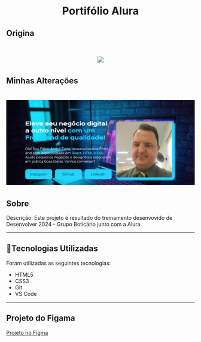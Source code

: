 
<h1 align="center">
    <p>Portifólio Alura </p>
</h1>

## Origina
<h1 align="center">
    <img src="https://github.com/fisiofaz/Portifolio_Alura/blob/main/images/Sem%20t%C3%ADtulo.png">
</h1>

## Minhas Alterações
<h1 align="center">
    <img src="https://github.com/fisiofaz/Portifolio_Alura/blob/main/images/minhas_altera%C3%A7%C3%B5es.png">
</h1>


## Sobre


Descrição: Este projeto é resultado do treinamento desenvovido de Desenvolver 2024 - Grupo Boticário junto com a Alura.

--- 

## 📂Tecnologias Utilizadas

Foram utilizadas as seguintes tecnologias:

- HTML5
- CSS3 
- Git
- VS Code
---

## Projeto do Figama

<a href="https://www.figma.com/file/dRdkkewTSz9Xu1TXoQkW0u/Portfolio---Curso-1?type=design&node-id=0-1&mode=design&t=FgPMPQ8vZyZR3z39-0" target="_blank" rel="noopener noreferrer"> Projeto no Figma</a>
